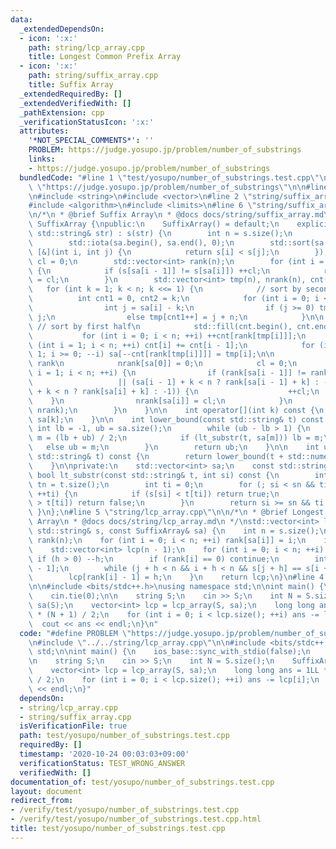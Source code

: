 ```yaml
---
data:
  _extendedDependsOn:
  - icon: ':x:'
    path: string/lcp_array.cpp
    title: Longest Common Prefix Array
  - icon: ':x:'
    path: string/suffix_array.cpp
    title: Suffix Array
  _extendedRequiredBy: []
  _extendedVerifiedWith: []
  _pathExtension: cpp
  _verificationStatusIcon: ':x:'
  attributes:
    '*NOT_SPECIAL_COMMENTS*': ''
    PROBLEM: https://judge.yosupo.jp/problem/number_of_substrings
    links:
    - https://judge.yosupo.jp/problem/number_of_substrings
  bundledCode: "#line 1 \"test/yosupo/number_of_substrings.test.cpp\"\n#define PROBLEM\
    \ \"https://judge.yosupo.jp/problem/number_of_substrings\"\n\n#line 2 \"string/lcp_array.cpp\"\
    \n#include <string>\n#include <vector>\n#line 2 \"string/suffix_array.cpp\"\n\
    #include <algorithm>\n#include <limits>\n#line 6 \"string/suffix_array.cpp\"\n\
    \n/*\n * @brief Suffix Array\n * @docs docs/string/suffix_array.md\n */\nclass\
    \ SuffixArray {\npublic:\n    SuffixArray() = default;\n    explicit SuffixArray(const\
    \ std::string& str) : s(str) {\n        int n = s.size();\n        sa.resize(n);\n\
    \        std::iota(sa.begin(), sa.end(), 0);\n        std::sort(sa.begin(), sa.end(),\
    \ [&](int i, int j) {\n            return s[i] < s[j];\n        });\n        int\
    \ cl = 0;\n        std::vector<int> rank(n);\n        for (int i = 1; i < n; ++i)\
    \ {\n            if (s[sa[i - 1]] != s[sa[i]]) ++cl;\n            rank[sa[i]]\
    \ = cl;\n        }\n        std::vector<int> tmp(n), nrank(n), cnt(n);\n     \
    \   for (int k = 1; k < n; k <<= 1) {\n            // sort by second half\n  \
    \          int cnt1 = 0, cnt2 = k;\n            for (int i = 0; i < n; ++i) {\n\
    \                int j = sa[i] - k;\n                if (j >= 0) tmp[cnt2++] =\
    \ j;\n                else tmp[cnt1++] = j + n;\n            }\n\n           \
    \ // sort by first half\n            std::fill(cnt.begin(), cnt.end(), 0);\n \
    \           for (int i = 0; i < n; ++i) ++cnt[rank[tmp[i]]];\n            for\
    \ (int i = 1; i < n; ++i) cnt[i] += cnt[i - 1];\n            for (int i = n -\
    \ 1; i >= 0; --i) sa[--cnt[rank[tmp[i]]]] = tmp[i];\n\n            // assign new\
    \ rank\n            nrank[sa[0]] = 0;\n            cl = 0;\n            for (int\
    \ i = 1; i < n; ++i) {\n                if (rank[sa[i - 1]] != rank[sa[i]]\n \
    \                   || (sa[i - 1] + k < n ? rank[sa[i - 1] + k] : -1) != (sa[i]\
    \ + k < n ? rank[sa[i] + k] : -1)) {\n                    ++cl;\n            \
    \    }\n                nrank[sa[i]] = cl;\n            }\n            std::swap(rank,\
    \ nrank);\n        }\n    }\n\n    int operator[](int k) const {\n        return\
    \ sa[k];\n    }\n\n    int lower_bound(const std::string& t) const {\n       \
    \ int lb = -1, ub = sa.size();\n        while (ub - lb > 1) {\n            int\
    \ m = (lb + ub) / 2;\n            if (lt_substr(t, sa[m])) lb = m;\n         \
    \   else ub = m;\n        }\n        return ub;\n    }\n\n    int upper_bound(const\
    \ std::string& t) const {\n        return lower_bound(t + std::numeric_limits<char>::max());\n\
    \    }\n\nprivate:\n    std::vector<int> sa;\n    const std::string s;\n\n   \
    \ bool lt_substr(const std::string& t, int si) const {\n        int sn = s.size(),\
    \ tn = t.size();\n        int ti = 0;\n        for (; si < sn && ti < tn; ++si,\
    \ ++ti) {\n            if (s[si] < t[ti]) return true;\n            if (s[si]\
    \ > t[ti]) return false;\n        }\n        return si >= sn && ti < tn;\n   \
    \ }\n};\n#line 5 \"string/lcp_array.cpp\"\n\n/*\n * @brief Longest Common Prefix\
    \ Array\n * @docs docs/string/lcp_array.md\n */\nstd::vector<int> lcp_array(const\
    \ std::string& s, const SuffixArray& sa) {\n    int n = s.size();\n    std::vector<int>\
    \ rank(n);\n    for (int i = 0; i < n; ++i) rank[sa[i]] = i;\n    int h = 0;\n\
    \    std::vector<int> lcp(n - 1);\n    for (int i = 0; i < n; ++i) {\n       \
    \ if (h > 0) --h;\n        if (rank[i] == 0) continue;\n        int j = sa[rank[i]\
    \ - 1];\n        while (j + h < n && i + h < n && s[j + h] == s[i + h]) ++h;\n\
    \        lcp[rank[i] - 1] = h;\n    }\n    return lcp;\n}\n#line 4 \"test/yosupo/number_of_substrings.test.cpp\"\
    \n\n#include <bits/stdc++.h>\nusing namespace std;\n\nint main() {\n    ios_base::sync_with_stdio(false);\n\
    \    cin.tie(0);\n\n    string S;\n    cin >> S;\n    int N = S.size();\n    SuffixArray\
    \ sa(S);\n    vector<int> lcp = lcp_array(S, sa);\n    long long ans = 1LL * N\
    \ * (N + 1) / 2;\n    for (int i = 0; i < lcp.size(); ++i) ans -= lcp[i];\n  \
    \  cout << ans << endl;\n}\n"
  code: "#define PROBLEM \"https://judge.yosupo.jp/problem/number_of_substrings\"\n\
    \n#include \"../../string/lcp_array.cpp\"\n\n#include <bits/stdc++.h>\nusing namespace\
    \ std;\n\nint main() {\n    ios_base::sync_with_stdio(false);\n    cin.tie(0);\n\
    \n    string S;\n    cin >> S;\n    int N = S.size();\n    SuffixArray sa(S);\n\
    \    vector<int> lcp = lcp_array(S, sa);\n    long long ans = 1LL * N * (N + 1)\
    \ / 2;\n    for (int i = 0; i < lcp.size(); ++i) ans -= lcp[i];\n    cout << ans\
    \ << endl;\n}"
  dependsOn:
  - string/lcp_array.cpp
  - string/suffix_array.cpp
  isVerificationFile: true
  path: test/yosupo/number_of_substrings.test.cpp
  requiredBy: []
  timestamp: '2020-10-24 00:03:03+09:00'
  verificationStatus: TEST_WRONG_ANSWER
  verifiedWith: []
documentation_of: test/yosupo/number_of_substrings.test.cpp
layout: document
redirect_from:
- /verify/test/yosupo/number_of_substrings.test.cpp
- /verify/test/yosupo/number_of_substrings.test.cpp.html
title: test/yosupo/number_of_substrings.test.cpp
---
```

